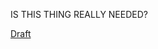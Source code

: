 IS THIS THING REALLY NEEDED?

[Draft](https://github.com/headcrab-garage/OpenGoldSrc/wiki/Code-Of-Conduct-Draft)